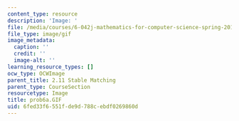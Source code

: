 ```yaml
---
content_type: resource
description: 'Image: '
file: /media/courses/6-042j-mathematics-for-computer-science-spring-2015/6fed33f6551fde9d788cebdf0269860d_prob6a.GIF
file_type: image/gif
image_metadata:
  caption: ''
  credit: ''
  image-alt: ''
learning_resource_types: []
ocw_type: OCWImage
parent_title: 2.11 Stable Matching
parent_type: CourseSection
resourcetype: Image
title: prob6a.GIF
uid: 6fed33f6-551f-de9d-788c-ebdf0269860d
---
```

